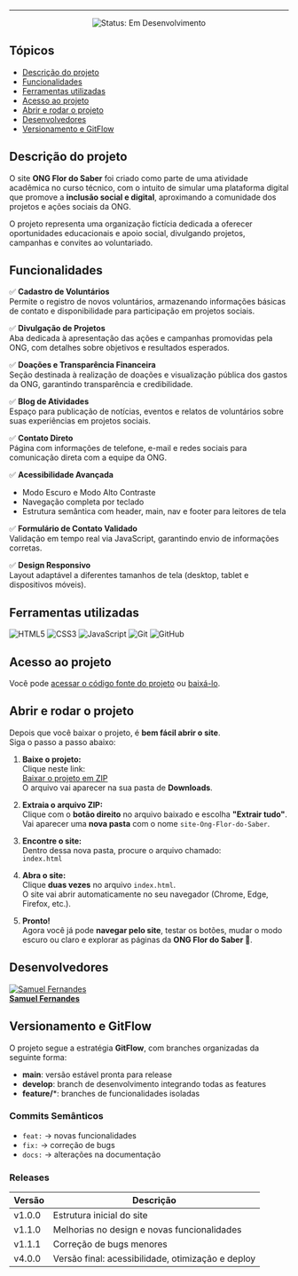 <hr>

<div align="center">
   <img src="http://img.shields.io/static/v1?label=STATUS&message=EM%20DESENVOLVIMENTO&color=RED&style=for-the-badge" alt="Status: Em Desenvolvimento"/>
</div>

## Tópicos 

- [Descrição do projeto](#descrição-do-projeto)
- [Funcionalidades](#funcionalidades)
- [Ferramentas utilizadas](#ferramentas-utilizadas)
- [Acesso ao projeto](#acesso-ao-projeto)
- [Abrir e rodar o projeto](#abrir-e-rodar-o-projeto)
- [Desenvolvedores](#desenvolvedores)
- [Versionamento e GitFlow](#versionamento-e-gitflow)

## Descrição do projeto 

O site **ONG Flor do Saber** foi criado como parte de uma atividade acadêmica no curso técnico, com o intuito de simular uma plataforma digital que promove a **inclusão social e digital**, aproximando a comunidade dos projetos e ações sociais da ONG.

O projeto representa uma organização fictícia dedicada a oferecer oportunidades educacionais e apoio social, divulgando projetos, campanhas e convites ao voluntariado.

## Funcionalidades

✅ **Cadastro de Voluntários**  
Permite o registro de novos voluntários, armazenando informações básicas de contato e disponibilidade para participação em projetos sociais.

✅ **Divulgação de Projetos**  
Aba dedicada à apresentação das ações e campanhas promovidas pela ONG, com detalhes sobre objetivos e resultados esperados.

✅ **Doações e Transparência Financeira**  
Seção destinada à realização de doações e visualização pública dos gastos da ONG, garantindo transparência e credibilidade.

✅ **Blog de Atividades**  
Espaço para publicação de notícias, eventos e relatos de voluntários sobre suas experiências em projetos sociais.

✅ **Contato Direto**  
Página com informações de telefone, e-mail e redes sociais para comunicação direta com a equipe da ONG.

✅ **Acessibilidade Avançada**  
- Modo Escuro e Modo Alto Contraste  
- Navegação completa por teclado  
- Estrutura semântica com header, main, nav e footer para leitores de tela

✅ **Formulário de Contato Validado**  
Validação em tempo real via JavaScript, garantindo envio de informações corretas.

✅ **Design Responsivo**  
Layout adaptável a diferentes tamanhos de tela (desktop, tablet e dispositivos móveis).

## Ferramentas utilizadas

![HTML5](https://img.shields.io/badge/HTML5-E34F26?style=for-the-badge&logo=html5&logoColor=white)
![CSS3](https://img.shields.io/badge/CSS3-1572B6?style=for-the-badge&logo=css3&logoColor=white)
![JavaScript](https://img.shields.io/badge/JavaScript-F7DF1E?style=for-the-badge&logo=javascript&logoColor=black)
![Git](https://img.shields.io/badge/Git-F05032?style=for-the-badge&logo=git&logoColor=white)
![GitHub](https://img.shields.io/badge/GitHub-181717?style=for-the-badge&logo=github&logoColor=white)

## Acesso ao projeto

Você pode [acessar o código fonte do projeto](https://github.com/muka00/site-Ong-Flor-do-Saber) ou [baixá-lo](https://github.com/muka00/site-Ong-Flor-do-Saber/archive/refs/heads/main.zip).

## Abrir e rodar o projeto

Depois que você baixar o projeto, é **bem fácil abrir o site**.  
Siga o passo a passo abaixo:

1. **Baixe o projeto:**  
   Clique neste link:  
   [Baixar o projeto em ZIP](https://github.com/muka00/site-Ong-Flor-do-Saber/archive/refs/heads/main.zip)  
   O arquivo vai aparecer na sua pasta de **Downloads**.

2. **Extraia o arquivo ZIP:**  
   Clique com o **botão direito** no arquivo baixado e escolha **"Extrair tudo"**.  
   Vai aparecer uma **nova pasta** com o nome `site-Ong-Flor-do-Saber`.

3. **Encontre o site:**  
   Dentro dessa nova pasta, procure o arquivo chamado:  
   `index.html`

4. **Abra o site:**  
   Clique **duas vezes** no arquivo `index.html`.  
   O site vai abrir automaticamente no seu navegador (Chrome, Edge, Firefox, etc.).

5. **Pronto!**  
   Agora você já pode **navegar pelo site**, testar os botões, mudar o modo escuro ou claro e explorar as páginas da **ONG Flor do Saber 🌻**.

## Desenvolvedores

[![Samuel Fernandes](https://avatars.githubusercontent.com/u/212030742?v=4)](https://github.com/muka00)  
[**Samuel Fernandes**](https://github.com/muka00)

## Versionamento e GitFlow

O projeto segue a estratégia **GitFlow**, com branches organizadas da seguinte forma:

- **main**: versão estável pronta para release  
- **develop**: branch de desenvolvimento integrando todas as features  
- **feature/***: branches de funcionalidades isoladas  

### Commits Semânticos

- `feat:` → novas funcionalidades  
- `fix:` → correção de bugs  
- `docs:` → alterações na documentação  

### Releases

| Versão   | Descrição                                     |
|----------|-----------------------------------------------|
| v1.0.0   | Estrutura inicial do site                      |
| v1.1.0   | Melhorias no design e novas funcionalidades   |
| v1.1.1   | Correção de bugs menores                       |
| v4.0.0   | Versão final: acessibilidade, otimização e deploy |
